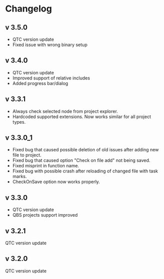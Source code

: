 # Changelog
## v 3.5.0
- QTC version update
- Fixed issue with wrong binary setup
## v 3.4.0
- QTC version update
- Improved support of relative includes
- Added progress bar/dialog
## v 3.3.1
- Always check selected node from project explorer.
- Hardcoded supported extensions. Now works similar for all project types.
## v 3.3.0_1
- Fixed bug that caused possible deletion of old issues after adding new file to project.
- Fixed bug that caused option "Check on file add" not being saved.
- Fixed misprint in function name.
- Fixed bug with possible crash after reloading of changed file with task marks.
- CheckOnSave option now works properly.
## v 3.3.0
- QTC version update
- QBS projects support improved
## v 3.2.1
QTC version update
## v 3.2.0
QTC version update
